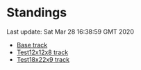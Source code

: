 # Standings

Last update: Sat Mar 28 16:38:59 GMT 2020

* [Base track](comps/Base/2020-03-28/standings.md)
* [Test12x12x8 track](comps/Test12x12x8/2020-03-28/standings.md)
* [Test18x22x9 track](comps/Test18x22x9/2020-03-28/standings.md)
